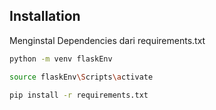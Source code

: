 ## Installation

Menginstal Dependencies dari requirements.txt

```sh
python -m venv flaskEnv
```
```sh
source flaskEnv\Scripts\activate
```
```sh
pip install -r requirements.txt
```
